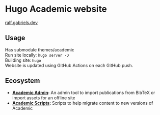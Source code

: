 # Hugo Academic website

[ralf.gabriels.dev](https://ralf.gabriels.dev)

## Usage
Has submodule themes/academic  
Run site locally: `hugo server -D`  
Building site: `hugo`  
Website is updated using GitHub Actions on each GitHub push.


## Ecosystem

* **[Academic Admin](https://github.com/sourcethemes/academic-admin):** An admin tool to import publications from BibTeX or import assets for an offline site
* **[Academic Scripts](https://github.com/sourcethemes/academic-scripts):** Scripts to help migrate content to new versions of Academic
